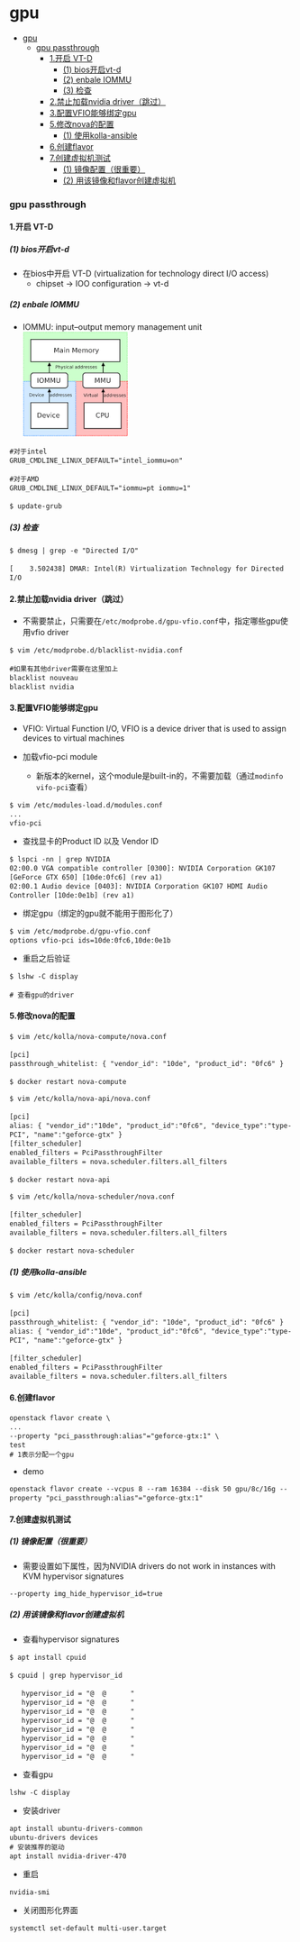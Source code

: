 # gpu


<!-- @import "[TOC]" {cmd="toc" depthFrom=1 depthTo=6 orderedList=false} -->

<!-- code_chunk_output -->

- [gpu](#gpu)
    - [gpu passthrough](#gpu-passthrough)
      - [1.开启 VT-D](#1开启-vt-d)
        - [(1) bios开启vt-d](#1-bios开启vt-d)
        - [(2) enbale IOMMU](#2-enbale-iommu)
        - [(3) 检查](#3-检查)
      - [2.禁止加载nvidia driver（跳过）](#2禁止加载nvidia-driver跳过)
      - [3.配置VFIO能够绑定gpu](#3配置vfio能够绑定gpu)
      - [5.修改nova的配置](#5修改nova的配置)
        - [(1) 使用kolla-ansible](#1-使用kolla-ansible)
      - [6.创建flavor](#6创建flavor)
      - [7.创建虚拟机测试](#7创建虚拟机测试)
        - [(1) 镜像配置（很重要）](#1-镜像配置很重要)
        - [(2) 用该镜像和flavor创建虚拟机](#2-用该镜像和flavor创建虚拟机)

<!-- /code_chunk_output -->


### gpu passthrough

#### 1.开启 VT-D

##### (1) bios开启vt-d
* 在bios中开启 VT-D (virtualization for technology direct I/O access)
    * chipset -> IOO configuration -> vt-d

##### (2) enbale IOMMU
* IOMMU: input–output memory management unit
![](./imgs/gpu_01.png)

```shell
#对于intel
GRUB_CMDLINE_LINUX_DEFAULT="intel_iommu=on"

#对于AMD
GRUB_CMDLINE_LINUX_DEFAULT="iommu=pt iommu=1"

$ update-grub
```

##### (3) 检查
```shell
$ dmesg | grep -e "Directed I/O"

[    3.502438] DMAR: Intel(R) Virtualization Technology for Directed I/O
```

#### 2.禁止加载nvidia driver（跳过）
* 不需要禁止，只需要在`/etc/modprobe.d/gpu-vfio.conf`中，指定哪些gpu使用vfio driver
```shell
$ vim /etc/modprobe.d/blacklist-nvidia.conf

#如果有其他driver需要在这里加上
blacklist nouveau
blacklist nvidia
```

#### 3.配置VFIO能够绑定gpu
* VFIO: Virtual Function I/O, VFIO is a device driver that is used to assign devices to virtual machines

* 加载vfio-pci module
    * 新版本的kernel，这个module是built-in的，不需要加载（通过`modinfo vifo-pci`查看）
```shell
$ vim /etc/modules-load.d/modules.conf
...
vfio-pci
```

* 查找显卡的Product ID 以及 Vendor ID
```shell
$ lspci -nn | grep NVIDIA
02:00.0 VGA compatible controller [0300]: NVIDIA Corporation GK107 [GeForce GTX 650] [10de:0fc6] (rev a1)
02:00.1 Audio device [0403]: NVIDIA Corporation GK107 HDMI Audio Controller [10de:0e1b] (rev a1)
```

* 绑定gpu（绑定的gpu就不能用于图形化了）
```shell
$ vim /etc/modprobe.d/gpu-vfio.conf
options vfio-pci ids=10de:0fc6,10de:0e1b
```

* 重启之后验证
```shell
$ lshw -C display

# 查看gpu的driver
```

#### 5.修改nova的配置
```shell
$ vim /etc/kolla/nova-compute/nova.conf

[pci]
passthrough_whitelist: { "vendor_id": "10de", "product_id": "0fc6" }

$ docker restart nova-compute
```
```shell
$ vim /etc/kolla/nova-api/nova.conf

[pci]
alias: { "vendor_id":"10de", "product_id":"0fc6", "device_type":"type-PCI", "name":"geforce-gtx" }
[filter_scheduler]
enabled_filters = PciPassthroughFilter
available_filters = nova.scheduler.filters.all_filters

$ docker restart nova-api
```

```shell
$ vim /etc/kolla/nova-scheduler/nova.conf

[filter_scheduler]
enabled_filters = PciPassthroughFilter
available_filters = nova.scheduler.filters.all_filters

$ docker restart nova-scheduler
```

##### (1) 使用kolla-ansible
```shell
$ vim /etc/kolla/config/nova.conf

[pci]
passthrough_whitelist: { "vendor_id": "10de", "product_id": "0fc6" }
alias: { "vendor_id":"10de", "product_id":"0fc6", "device_type":"type-PCI", "name":"geforce-gtx" }

[filter_scheduler]
enabled_filters = PciPassthroughFilter
available_filters = nova.scheduler.filters.all_filters
```

#### 6.创建flavor
```shell
openstack flavor create \
...
--property "pci_passthrough:alias"="geforce-gtx:1" \
test
# 1表示分配一个gpu
```
* demo
```shell
openstack flavor create --vcpus 8 --ram 16384 --disk 50 gpu/8c/16g --property "pci_passthrough:alias"="geforce-gtx:1"
```

#### 7.创建虚拟机测试

##### (1) 镜像配置（很重要）
* 需要设置如下属性，因为NVIDIA drivers do not work in instances with KVM hypervisor signatures
```shell
--property img_hide_hypervisor_id=true
```

##### (2) 用该镜像和flavor创建虚拟机

* 查看hypervisor signatures
```shell
$ apt install cpuid

$ cpuid | grep hypervisor_id

   hypervisor_id = "@  @      "
   hypervisor_id = "@  @      "
   hypervisor_id = "@  @      "
   hypervisor_id = "@  @      "
   hypervisor_id = "@  @      "
   hypervisor_id = "@  @      "
   hypervisor_id = "@  @      "
   hypervisor_id = "@  @      "
```

* 查看gpu
```shell
lshw -C display
```

* 安装driver
```shell
apt install ubuntu-drivers-common
ubuntu-drivers devices
# 安装推荐的驱动
apt install nvidia-driver-470
```

* 重启
```shell
nvidia-smi
```

* 关闭图形化界面
```shell
systemctl set-default multi-user.target
```